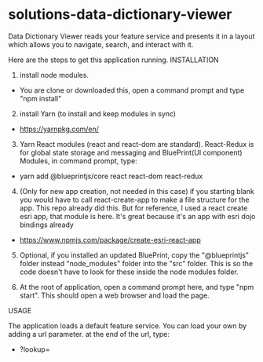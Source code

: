 # solutions-data-dictionary-viewer

Data Dictionary Viewer reads your feature service and presents it in a layout which allows you to navigate, search, and interact with it.

Here are the steps to get this application running.
INSTALLATION

1) install node modules.
* You are clone or downloaded this, open a command prompt and type "npm install"

2) install Yarn (to install and keep modules in sync)
* https://yarnpkg.com/en/

3) Yarn React modules (react and react-dom are standard). React-Redux is for global state storage and messaging
 and BluePrint(UI component) Modules, in command prompt, type:
* yarn add @blueprintjs/core react react-dom react-redux

4) (Only for new app creation, not needed in this case) if you starting blank you would have to call react-create-app to make a file structure for the app.
This repo already did this.  But for reference, I used a react create esri app, that module is here.  It's great because it's an app with esri dojo bindings already
* https://www.npmjs.com/package/create-esri-react-app

5) Optional, if you installed an updated BluePrint, copy the "@blueprintjs" folder instead "node_modules" folder into the "src" folder.  This is so the code doesn't have to look for these inside the node modules folder.

6) At the root of application, open a command prompt here, and type "npm start". This should open a web browser and load the page.


USAGE

The application loads a default feature service.  You can load your own by adding a url parameter.
at the end of the url, type:
* ?lookup=<url to your feature service>